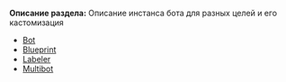 **Описание раздела:** Описание инстанса бота для разных целей и его кастомизация

* [Bot](bot.md)
* [Blueprint](blueprint.md)
* [Labeler](labeler.md)
* [Multibot](multibot.md)